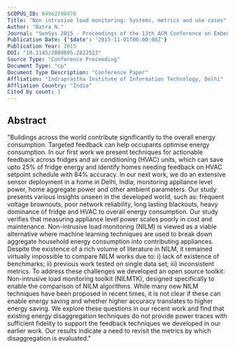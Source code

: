```yaml
---
SCOPUS_ID: 84962798470
Title: "Non intrusive load monitoring: Systems, metrics and use cases"
Author: "Batra N."
Journal: "SenSys 2015 - Proceedings of the 13th ACM Conference on Embedded Networked Sensor Systems"
Publication Date: {'$date': '2015-11-01T00:00:00Z'}
Publication Year: 2015
DOI: "10.1145/2809695.2822523"
Source Type: "Conference Proceeding"
Document Type: "cp"
Document Type Description: "Conference Paper"
Affliation: "Indraprastha Institute of Information Technology, Delhi"
Affliation Country: "India"
Cited by count: 1
---
```


## Abstract
"Buildings across the world contribute significantly to the overall energy consumption. Targeted feedback can help occupants optimise energy consumption. In our first work we present techniques for actionable feedback across fridges and air conditioning (HVAC) units, which can save upto 25% of fridge energy and identify homes needing feedback on HVAC setpoint schedule with 84% accuracy. In our next work, we do an extensive sensor deployment in a home in Delhi, India; monitoring appliance level power, home aggregate power and other ambient parameters. Our study presents various insights unseen in the developed world, such as: frequent voltage brownouts, poor network reliability, long lasting blackouts, heavy dominance of fridge and HVAC to overall energy consumption. Our study verifies that measuring appliance level power scales poorly in cost and maintenance. Non-intrusive load monitoring (NILM) is viewed as a viable alternative where machine learning techniques are used to break down aggregate household energy consumption into contributing appliances. Despite the existence of a rich volume of literature in NILM, it remained virtually impossible to compare NILM works due to: i) lack of existence of benchmarks; ii) previous work tested on single data set; iii) inconsistent metrics. To address these challenges we developed an open source toolkit: Non-intrusive load monitoring toolkit (NILMTK), designed specifically to enable the comparison of NILM algorithms. While many new NILM techniques have been proposed in recent times, it is not clear if these can enable energy saving and whether higher accuracy translates to higher energy saving. We explore these questions in our recent work and find that existing energy disaggregation techniques do not provide power traces with sufficient fidelity to support the feedback techniques we developed in our earlier work. Our results indicate a need to revisit the metrics by which disaggregation is evaluated."

